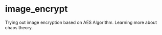 # image_encrypt
Trying out image encryption based on AES Algorithm. 
Learning more about chaos theory. 
